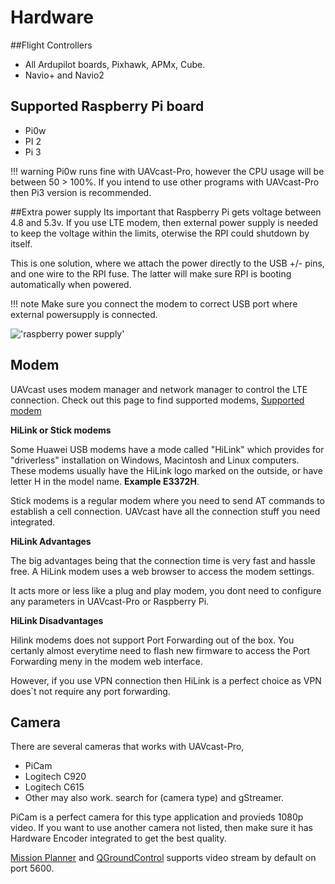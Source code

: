 # Hardware

##Flight Controllers
* All Ardupilot boards, Pixhawk, APMx, Cube.  
* Navio+ and Navio2

## Supported Raspberry Pi board

* Pi0w
* PI 2
* Pi 3

!!! warning
    Pi0w runs fine with UAVcast-Pro, however the CPU usage will be between 50 > 100%.
    If you intend to use other programs with UAVcast-Pro then Pi3 version is recommended. 

##Extra power supply
Its important that Raspberry Pi gets voltage between 4.8 and 5.3v. If you use LTE modem, then external power supply is needed
to keep the voltage within the limits, oterwise the RPI could shutdown by itself.

This is one solution, where we attach the power directly to the USB +/- pins, and one wire to the RPI fuse. The latter will make sure RPI is booting automatically when powered.

!!! note
    Make sure you connect the modem to correct USB port where external powersupply is connected.

!['raspberry power supply'](images/raspberry-power.jpg)

## Modem
UAVcast uses modem manager and network manager to control the LTE connection. 
Check out this page to find supported modems, [Supported modem](https://www.freedesktop.org/wiki/Software/ModemManager/SupportedDevices/)

**HiLink or Stick modems**

Some Huawei USB modems have a mode called "HiLink" which provides for "driverless" installation on Windows, Macintosh and Linux computers. These modems usually have the HiLink logo marked on the outside, or have letter H in the model name. **Example E3372H**.

Stick modems is a regular modem where you need to send AT commands to establish a cell connection. UAVcast have all the connection stuff you need integrated.

**HiLink Advantages**

The big advantages being that the connection time is very fast and hassle free.
A HiLink modem uses a web browser to access the modem settings.

It acts more or less like a plug and play modem, you dont need to configure any parameters in UAVcast-Pro or Raspberry Pi.

**HiLink Disadvantages**

Hilink modems does not support Port Forwarding out of the box. You certanly almost everytime need to flash new firmware to access the Port Forwarding meny in the modem web interface.

However, if you use VPN connection then HiLink is a perfect choice as VPN does`t not require any port forwarding.

## Camera
There are several cameras that works with UAVcast-Pro, 

* PiCam
* Logitech C920
* Logitech C615
* Other may also work. search for (camera type) and gStreamer. 

PiCam is a perfect camera for this type application and provieds 1080p video.
If you want to use another camera not listed, then make sure it has Hardware Encoder integrated to get the best quality.

[Mission Planner](http://ardupilot.org/planner/docs/mission-planner-installation.html) and [QGroundControl](http://qgroundcontrol.com/) supports video stream by default on port 5600.

